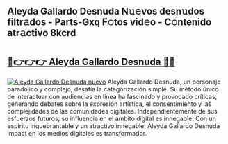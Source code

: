 ## Aleyda Gallardo Desnuda N𝚞𝚎vos desn𝚞dos filtr𝚊dos - Parts-Gxq F𝚘tos vid𝚎o - C𝚘ntenido atr𝚊ctivo 8kcrd

# <h2><a href="http://mbd7nj8.tromn.icu/?c=Aleyda+Gallardo+Desnuda">🔗👉👉👉 Aleyda Gallardo Desnuda 🔗🔗</a></h2>

[![Aleyda Gallardo Desnuda nuevo](https://i.imgur.com/pEAQMta.gif)](http://mbd7nj8.tromn.icu/?c=Aleyda+Gallardo+Desnuda)
Aleyda Gallardo Desnuda, un personaje paradójico y complejo, desafía la categorización simple. Su método único de interactuar con audiencias en línea ha fascinado y provocado críticas, generando debates sobre la expresión artística, el consentimiento y las complejidades de las comunidades digitales. Independientemente de sus esfuerzos futuros, su influencia en el ámbito digital es innegable. Con un espíritu inquebrantable y un atractivo innegable, Aleyda Gallardo Desnuda impact en los medios digitales es transformador.
